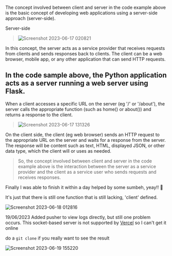 The concept involved between client and server in the code example above is the basic concept of developing web applications using a server-side approach (server-side).

Server-side
> ![Screenshot 2023-06-17 020821](https://github.com/GempitaRizki/Grab-Other/assets/38187462/67995b8d-39c6-45c4-9d73-92b4d19d340a)

In this concept, the server acts as a service provider that receives requests from clients and sends responses back to clients. The client can be a web browser, mobile app, or any other application that can send HTTP requests.

<h2>In the code sample above, the Python application acts as a server running a web server using Flask.</h2> 
When a client accesses a specific URL on the server (eg '/' or '/about'), the server calls the appropriate function (such as home() or about()) and returns a response to the client.

> ![Screenshot 2023-06-17 131326](https://github.com/GempitaRizki/Grab-Other/assets/38187462/0a0db0a2-31a6-451e-a318-bdb8b3e7076f)


On the client side, the client (eg web browser) sends an HTTP request to the appropriate URL on the server and waits for a response from the server. The response will be content such as text, HTML, displayed JSON, or other data type, which the client will or uses as needed.

> So, the concept involved between client and server in the code example above is the interaction between the server as a service provider and the client as a service user who sends requests and receives responses.

Finally I was able to finish it within a day helped by some sumbeh, yeay!! :yawning_face:	

It's just that there is still one function that is still lacking, 'client' defined. 

![Screenshot 2023-06-18 012816](https://github.com/GempitaRizki/Grab-Other/assets/38187462/5262ca49-2487-41e3-859d-3f10f40d057a)

19/06/2023
Added pusher to view logs directly, but still one problem occurs. This socket-based server is not supported by [Vercel](https://github.com/vercel) so I can't get it online

do a `git clone` if you really want to see the result

![Screenshot 2023-06-19 155220](https://github.com/GempitaRizki/Python-Socket/assets/38187462/d0fba3b8-ec50-4dc6-b9fd-b61885dda19d)




